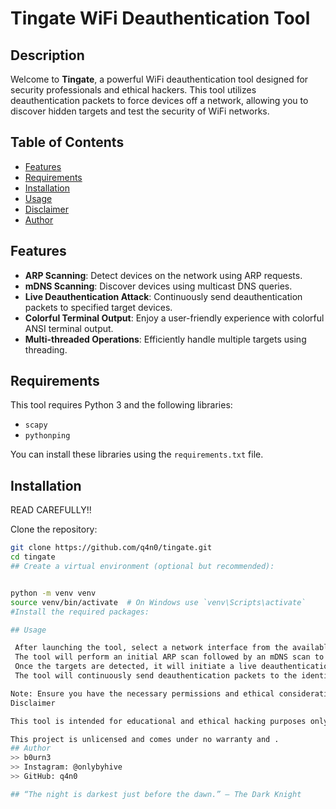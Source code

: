 # Tingate WiFi Deauthentication Tool
## Description
Welcome to **Tingate**, a powerful WiFi deauthentication tool designed for security professionals and ethical hackers. This tool utilizes deauthentication packets to force devices off a network, allowing you to discover hidden targets and test the security of WiFi networks.

## Table of Contents

- [Features](#features)
- [Requirements](#requirements)
- [Installation](#installation)
- [Usage](#usage)
- [Disclaimer](#disclaimer)
- [Author](#author)

## Features

- **ARP Scanning**: Detect devices on the network using ARP requests.
- **mDNS Scanning**: Discover devices using multicast DNS queries.
- **Live Deauthentication Attack**: Continuously send deauthentication packets to specified target devices.
- **Colorful Terminal Output**: Enjoy a user-friendly experience with colorful ANSI terminal output.
- **Multi-threaded Operations**: Efficiently handle multiple targets using threading.

## Requirements

This tool requires Python 3 and the following libraries:

- `scapy`
- `pythonping`

You can install these libraries using the `requirements.txt` file.

## Installation

READ CAREFULLY!!

Clone the repository:

   ```bash
   git clone https://github.com/q4n0/tingate.git
   cd tingate
## Create a virtual environment (optional but recommended):


python -m venv venv
source venv/bin/activate  # On Windows use `venv\Scripts\activate`
#Install the required packages:

## Usage

    After launching the tool, select a network interface from the available options.
    The tool will perform an initial ARP scan followed by an mDNS scan to identify devices on the network.
    Once the targets are detected, it will initiate a live deauthentication attack against them.
    The tool will continuously send deauthentication packets to the identified devices, allowing you to monitor network behavior.

Note: Ensure you have the necessary permissions and ethical considerations in mind before using this tool.
Disclaimer

This tool is intended for educational and ethical hacking purposes only. The author is not responsible for any misuse or illegal activities performed using this tool. Always obtain permission before conducting any network security assessments.

This project is unlicensed and comes under no warranty and .
## Author
>> b0urn3
>> Instagram: @onlybyhive
>> GitHub: q4n0

## “The night is darkest just before the dawn.” – The Dark Knight
